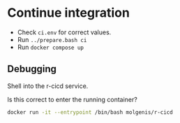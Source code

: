 # Continue integration

- Check `ci.env` for correct values.
- Run `../prepare.bash ci`
- Run `docker compose up`

## Debugging

Shell into the r-cicd service.

Is this correct to enter the running container?

```sh
docker run -it --entrypoint /bin/bash molgenis/r-cicd
```
